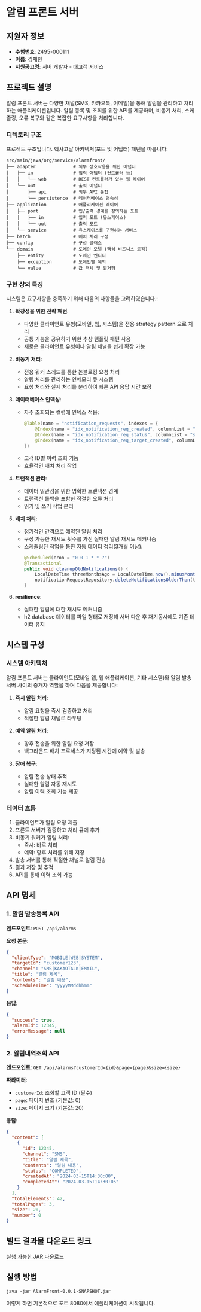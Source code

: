 # 알림 프론트 서버

## 지원자 정보
- **수험번호**: 2495-000111
- **이름**: 김재현
- **지원공고명**: 서버 개발자 - 대고객 서비스

## 프로젝트 설명

알림 프론트 서버는 다양한 채널(SMS, 카카오톡, 이메일)을 통해 알림을 관리하고 처리하는 애플리케이션입니다. 알림 등록 및 조회를 위한 API를 제공하며, 비동기 처리, 스케줄링, 오류 복구와 같은 복잡한 요구사항을 처리합니다.

### 디렉토리 구조

프로젝트 구조입니다. 헥사고날 아키텍처(포트 및 어댑터) 패턴을 따릅니다:

```
src/main/java/org/service/alarmfront/
├── adapter              # 외부 상호작용을 위한 어댑터
│   ├── in               # 입력 어댑터 (컨트롤러 등)
│   │   └── web          # REST 컨트롤러가 있는 웹 레이어
│   └── out              # 출력 어댑터
│       ├── api          # 외부 API 통합
│       └── persistence  # 데이터베이스 영속성
├── application          # 애플리케이션 레이어
│   ├── port             # 입/출력 경계를 정의하는 포트
│   │   ├── in           # 입력 포트 (유스케이스)
│   │   └── out          # 출력 포트
│   └── service          # 유스케이스를 구현하는 서비스
├── batch                # 배치 처리 구성
├── config               # 구성 클래스
└── domain               # 도메인 모델 (핵심 비즈니스 로직)
    ├── entity           # 도메인 엔티티
    ├── exception        # 도메인별 예외
    └── value            # 값 객체 및 열거형
```

### 구현 상의 특징

시스템은 요구사항을 충족하기 위해 다음의 사항들을 고려하였습니다.:

1. **확장성을 위한 전략 패턴**:
   - 다양한 클라이언트 유형(모바일, 웹, 시스템)을 전용 strategy pattern 으로 처리
   - 공통 기능을 공유하기 위한 추상 템플릿 패턴 사용
   - 새로운 클라이언트 유형이나 알림 채널을 쉽게 확장 가능

2. **비동기 처리**:
   - 전용 워커 스레드를 통한 논블로킹 요청 처리
   - 알림 처리를 관리하는 인메모리 큐 시스템
   - 요청 처리와 실제 처리를 분리하여 빠른 API 응답 시간 보장

3. **데이터베이스 인덱싱**:
   - 자주 조회되는 컬럼에 인덱스 적용:
     ```java
     @Table(name = "notification_requests", indexes = {
         @Index(name = "idx_notification_req_created", columnList = "created_at"),
         @Index(name = "idx_notification_req_status", columnList = "status"),
         @Index(name = "idx_notification_req_target_created", columnList = "target_id, created_at")
     })
     ```
   - 고객 ID별 이력 조회 기능
   - 효율적인 배치 처리 작업

4. **트랜잭션 관리**:
   - 데이터 일관성을 위한 명확한 트랜잭션 경계
   - 트랜잭션 롤백을 포함한 적절한 오류 처리
   - 읽기 및 쓰기 작업 분리

5. **배치 처리**:
   - 정기적인 간격으로 예약된 알림 처리
   - 구성 가능한 재시도 횟수를 가진 실패한 알림 재시도 메커니즘
   - 스케줄링된 작업을 통한 자동 데이터 정리(3개월 이상):
     ```java
     @Scheduled(cron = "0 0 1 * * ?")
     @Transactional
     public void cleanupOldNotifications() {
         LocalDateTime threeMonthsAgo = LocalDateTime.now().minusMonths(3);
         notificationRequestRepository.deleteNotificationsOlderThan(threeMonthsAgo);
     }
     ```

6. **resilience**:
   - 실패한 알림에 대한 재시도 메커니즘
   - h2 database 데이터를 파일 형태로 저장해 서버 다운 후 재기동시에도 기존 데이터 유지

## 시스템 구성

### 시스템 아키텍처

알림 프론트 서버는 클라이언트(모바일 앱, 웹 애플리케이션, 기타 시스템)와 알림 발송 서버 사이의 중개자 역할을 하며 다음을 제공합니다:

1. **즉시 알림 처리**:
   - 알림 요청을 즉시 검증하고 처리
   - 적절한 알림 채널로 라우팅

2. **예약 알림 처리**:
   - 향후 전송을 위한 알림 요청 저장
   - 백그라운드 배치 프로세스가 지정된 시간에 예약 및 발송

3. **장애 복구**:
   - 알림 전송 상태 추적
   - 실패한 알림 자동 재시도
   - 알림 이력 조회 기능 제공

### 데이터 흐름

1. 클라이언트가 알림 요청 제출
2. 프론트 서버가 검증하고 처리 큐에 추가
3. 비동기 워커가 알림 처리:
   - 즉시: 바로 처리
   - 예약: 향후 처리를 위해 저장
4. 발송 서버를 통해 적절한 채널로 알림 전송
5. 결과 저장 및 추적
6. API를 통해 이력 조회 가능

## API 명세

### 1. 알림 발송등록 API

**엔드포인트**: `POST /api/alarms`

**요청 본문**:
```json
{
  "clientType": "MOBILE|WEB|SYSTEM",
  "targetId": "customer123",
  "channel": "SMS|KAKAOTALK|EMAIL",
  "title": "알림 제목",
  "contents": "알림 내용",
  "scheduleTime": "yyyyMMddhhmm"
}
```

**응답**:
```json
{
  "success": true,
  "alarmId": 12345,
  "errorMessage": null
}
```

### 2. 알림내역조회 API

**엔드포인트**: `GET /api/alarms?customerId={id}&page={page}&size={size}`

**파라미터**:
- `customerId`: 조회할 고객 ID (필수)
- `page`: 페이지 번호 (기본값: 0)
- `size`: 페이지 크기 (기본값: 20)

**응답**:
```json
{
  "content": [
    {
      "id": 12345,
      "channel": "SMS",
      "title": "알림 제목",
      "contents": "알림 내용",
      "status": "COMPLETED",
      "createdAt": "2024-03-15T14:30:00",
      "completedAt": "2024-03-15T14:30:05"
    }
  ],
  "totalElements": 42,
  "totalPages": 3,
  "size": 20,
  "number": 0
}
```

## 빌드 결과물 다운로드 링크

[실행 가능한 JAR 다운로드](https://github.com/Jae-KimSeo/20250323_2495-000111/raw/main/AlarmFront-0.0.1-SNAPSHOT.jar)

## 실행 방법

```
java -jar AlarmFront-0.0.1-SNAPSHOT.jar
```

이렇게 하면 기본적으로 포트 8080에서 애플리케이션이 시작됩니다.
